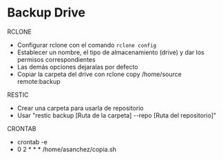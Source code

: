 # Backup Drive

RCLONE 

- Configurar rclone con el comando `rclone config`
- Establecer un nombre, el tipo de almacenamiento (drive) y dar los permisos correspondientes
- Las demás opciones dejaralas por defecto
- Copiar la carpeta del drive con rclone copy /home/source remote:backup

RESTIC

- Crear una carpeta para usarla de repositorio
- Usar "restic backup [Ruta de la carpeta] --repo [Ruta del repositorio]"

CRONTAB 

- crontab -e
- 0 2 * * * /home/asanchez/copia.sh
